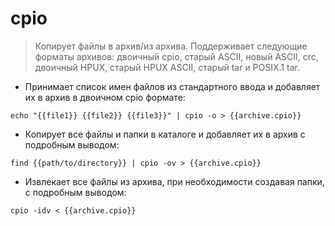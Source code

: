 # cpio

> Копирует файлы в архив/из архива.
> Поддерживает следующие форматы архивов: двоичный cpio, старый ASCII, новый ASCII, crc, двоичный HPUX, старый HPUX ASCII, старый tar и POSIX.1 tar.

- Принимает список имен файлов из стандартного ввода и добавляет их в архив в двоичном cpio формате:

`echo "{{file1}} {{file2}} {{file3}}" | cpio -o > {{archive.cpio}}`

- Копирует все файлы и папки в каталоге и добавляет их в архив с подробным выводом:

`find {{path/to/directory}} | cpio -ov > {{archive.cpio}}`

- Извлекает все файлы из архива, при необходимости создавая папки, с подробным выводом:

`cpio -idv < {{archive.cpio}}`
